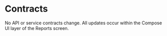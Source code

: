# Contracts

No API or service contracts change. All updates occur within the Compose UI layer of the Reports screen.
